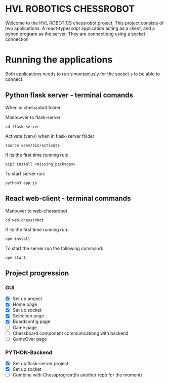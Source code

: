 # HVL ROBOTICS CHESSROBOT

Welcome to the HVL ROBOTICS chessrobot project. This project consists of two applications. A react-typescript application acting as a client, and a pyhon program as the server. They are connectiong using a socket connection

# Running the applications
Both applications needs to run simontaniusly for the socket s to be able to connect.


## Python flask server - terminal comands
When in chessrobot folder

Manouvver to flask-server
````
cd flask-server
````

Activate (venv) when in flask-server folder
````
source venv/bin/activate
````
If its the first time running run:
````
pip3 install <missing_packages>
````
To start server run:
````
python3 app.js
````


## React web-client - terminal commands
Manouver to web-chessrobot
````
cd web-chessrobot
````
If its the first time running run:
````
npm install
````
To start the server run the following command:
````
npm start
````

## Project progression

### GUI
- [x] Set up project
- [x] Home page
- [x] Set up socket
- [x] Selection page
- [x] Boardconfig page
- [ ] Game page
- [ ] Chessboard component communicationg with backend
- [ ] GameOver page

### PYTHON-Backend
- [x] Set up flask-server project
- [x] Set up socket
- [ ] Combine with Chessprogram(In another repo for the moment)
